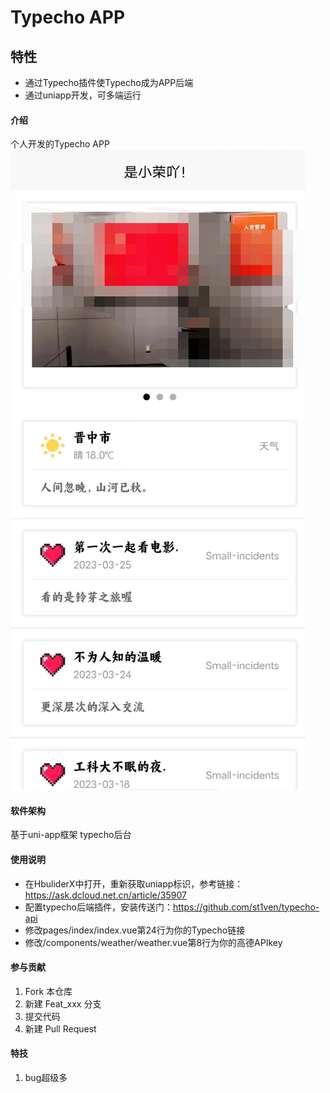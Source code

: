 # Typecho APP
## 特性

- 通过Typecho插件使Typecho成为APP后端
- 通过uniapp开发，可多端运行

#### 介绍
个人开发的Typecho APP
![run](run.png)
#### 软件架构
基于uni-app框架
typecho后台


#### 使用说明

- 在HbuliderX中打开，重新获取uniapp标识，参考链接：https://ask.dcloud.net.cn/article/35907
- 配置typecho后端插件，安装传送门：https://github.com/st1ven/typecho-api
- 修改pages/index/index.vue第24行为你的Typecho链接
- 修改/components/weather/weather.vue第8行为你的高德APIkey

#### 参与贡献

1.  Fork 本仓库
2.  新建 Feat_xxx 分支
3.  提交代码
4.  新建 Pull Request


#### 特技

1.  bug超级多
